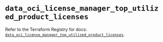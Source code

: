 # `data_oci_license_manager_top_utilized_product_licenses`

Refer to the Terraform Registry for docs: [`data_oci_license_manager_top_utilized_product_licenses`](https://registry.terraform.io/providers/oracle/oci/6.18.0/docs/data-sources/license_manager_top_utilized_product_licenses).
